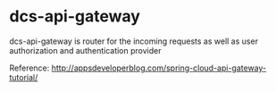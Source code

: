 # dcs-api-gateway
dcs-api-gateway is router for the incoming requests as well as user authorization and authentication provider

Reference:
http://appsdeveloperblog.com/spring-cloud-api-gateway-tutorial/

